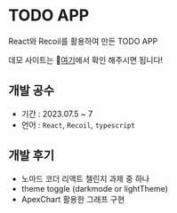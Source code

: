 # TODO APP

React와 Recoil를 활용하여 만든 TODO APP

데모 사이트는 📌[여기](https://jjj02517.github.io/react-study-2023-coin/)에서 확인 해주시면 됩니다!

## 개발 공수

- 기간 : 2023.07.5 ~ 7
- 언어 : `React`, `Recoil`, `typescript`

## 개발 후기

- 노마드 코더 리액트 챌린지 과제 중 하나
- theme toggle (darkmode or lightTheme)
- ApexChart 활용한 그래프 구현
